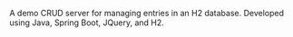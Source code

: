 A demo CRUD server for managing entries in an H2 database. Developed using Java, Spring Boot, JQuery, and H2.
